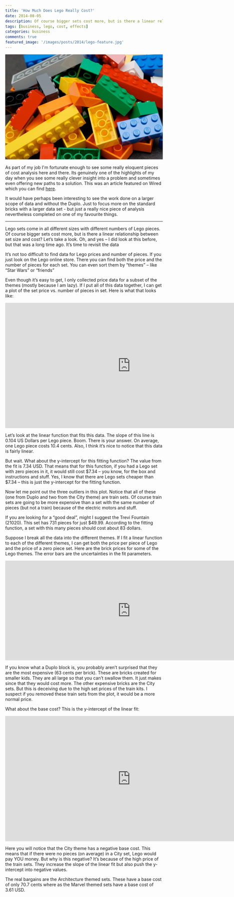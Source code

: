 ```yaml
---
title: 'How Much Does Lego Really Cost?'
date: 2014-08-05
description: Of course bigger sets cost more, but is there a linear relationship between set size and cost?
tags: [business, lego, cost, effects]
categories: business
comments: true
featured_image: '/images/posts/2014/lego-feature.jpg'
---
```


![](/images/posts/2014/lego.jpg)

As part of my job I'm fortunate enough to see some really eloquent pieces of cost analysis here and there. Its genuinely one of the highlights of my day when you see some really clever insight into a problem and sometimes even offering new paths to a solution. This was an article featured on Wired which you can find [here](http://www.wired.com/2014/08/lego-cost/). 

It would have perhaps been interesting to see the work done on a larger scope of data and without the Duplo. Just to focus more on the standard bricks with a larger data set - but just a really nice piece of analysis nevertheless completed on one of my favourite things.

---

Lego sets come in all different sizes with different numbers of Lego pieces. Of course bigger sets cost more, but is there a linear relationship between set size and cost? Let’s take a look. Oh, and yes – I did look at this before, but that was a long time ago. It’s time to revisit the data

It’s not too difficult to find data for Lego prices and number of pieces. If you just look on the Lego online store. There you can find both the price and the number of pieces for each set. You can even sort them by “themes” – like “Star Wars” or “friends”

Even though it’s easy to get, I only collected price data for a subset of the themes (mostly because I am lazy). If I put all of this data together, I can get a plot of the set price vs. number of pieces in set. Here is what that looks like:

<iframe src="https://plot.ly/~RhettAllain/146/.embed?width=800&amp;height=401" width="800" height="401" frameborder="0" scrolling="no" seamless="seamless" align="center"></iframe>

Let’s look at the linear function that fits this data. The slope of this line is 0.104 US Dollars per Lego piece. Boom. There is your answer. On average, one Lego piece costs 10.4 cents. Also, I think it’s nice to notice that this data is fairly linear.

But wait. What about the y-intercept for this fitting function? The value from the fit is 7.34 USD. That means that for this function, if you had a Lego set with zero pieces in it, it would still cost $7.34 – you know, for the box and instructions and stuff. Yes, I know that there are Lego sets cheaper than $7.34 – this is just the y-intercept for the fitting function.

Now let me point out the three outliers in this plot. Notice that all of these (one from Duplo and two from the City theme) are train sets. Of course train sets are going to be more expensive than a set with the same number of pieces (but not a train) because of the electric motors and stuff.

If you are looking for a “good deal”, might I suggest the Trevi Fountain (21020). This set has 731 pieces for just $49.99. According to the fitting function, a set with this many pieces should cost about 83 dollars.

Suppose I break all the data into the different themes. If I fit a linear function to each of the different themes, I can get both the price per piece of Lego and the price of a zero piece set. Here are the brick prices for some of the Lego themes. The error bars are the uncertainties in the fit parameters.

<p align="center"><iframe src="https://plot.ly/~RhettAllain/147/.embed?width=800&amp;height=319" width="800" height="319" frameborder="0" scrolling="no" seamless="seamless" align="middle"></iframe></p>

If you know what a Duplo block is, you probably aren’t surprised that they are the most expensive (63 cents per brick). These are bricks created for smaller kids. They are all large so that you can’t swallow them. It just makes since that they would cost more. The other expensive bricks are the City sets. But this is deceiving due to the high set prices of the train kits. I suspect if you removed these train sets from the plot, it would be a more normal price.

What about the base cost? This is the y-intercept of the linear fit:

<iframe src="https://plot.ly/~RhettAllain/148/.embed?width=800&amp;height=401" width="800" height="401" frameborder="0" scrolling="no" seamless="seamless" align="middle"></iframe>

Here you will notice that the City theme has a negative base cost. This means that if there were no pieces (on average) in a City set, Lego would pay YOU money. But why is this negative? It’s because of the high price of the train sets. They increase the slope of the linear fit but also push the y-intercept into negative values.

The real bargains are the Architecture themed sets. These have a base cost of only 70.7 cents where as the Marvel themed sets have a base cost of 3.61 USD.

